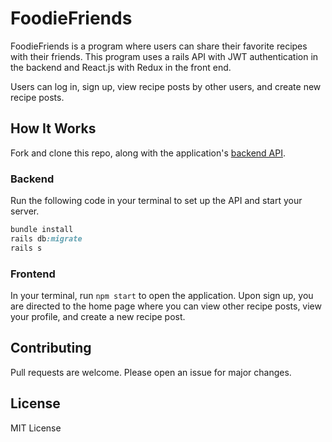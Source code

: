 # FoodieFriends

FoodieFriends is a program where users can share their favorite recipes with their friends. This program uses a rails API with JWT authentication in the backend and React.js with Redux in the front end. 

Users can log in, sign up, view recipe posts by other users, and create new recipe posts. 


## How It Works
Fork and clone this repo, along with the application's [backend API](https://github.com/Janaeq/tiktok-organizer-api.git).

### Backend
Run the following code in your terminal to set up the API and start your server.
```ruby
bundle install
rails db:migrate
rails s
```

### Frontend
In your terminal, run ``` npm start ``` to open the application.
Upon sign up, you are directed to the home page where you can view other recipe posts, view your profile, and create a new recipe post. 

## Contributing
Pull requests are welcome. Please open an issue for major changes.

## License
MIT License
